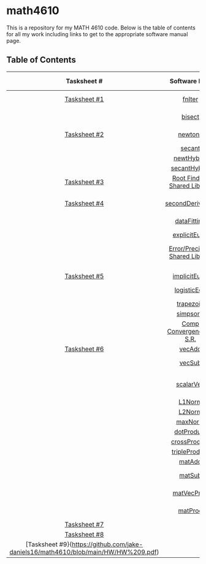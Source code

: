 # math4610
This is a repository for my MATH 4610 code. Below is the table of contents for all my work including links to get to the appropriate software manual page.

## Table of Contents

|                    Tasksheet #                    |                    Software Link                   |                    Software Documentation                   |
| :-----------------------------------------------: | :-------------------------------------------------------: | :-------------------------------------------------------: |
| [Tasksheet #1](https://github.com/jake-daniels16/math4610/blob/main/HW/HW%201.pdf) | [fnIter](https://github.com/jake-daniels16/math4610/blob/main/Root%20Finding%20Problem/Methods/fnIter.py) | [Functional Iteration](https://github.com/jake-daniels16/math4610/blob/main/doc/Software%20Manual/Functional%20Iteration.md) |
| | [bisect](https://github.com/jake-daniels16/math4610/blob/main/Root%20Finding%20Problem/Methods/bisect.py) | [Bisection Method](https://github.com/jake-daniels16/math4610/blob/main/doc/Software%20Manual/Bisection.md) |
| [Tasksheet #2](https://github.com/jake-daniels16/math4610/blob/main/HW/HW%202.pdf) | [newtons](https://github.com/jake-daniels16/math4610/blob/main/Root%20Finding%20Problem/Methods/newtons.py) | [Newtons Method](https://github.com/jake-daniels16/math4610/blob/main/doc/Software%20Manual/Newton's%20Method.md) |
| | [secant](https://github.com/jake-daniels16/math4610/blob/main/Root%20Finding%20Problem/Methods/secant.py) | [Secant Method](https://github.com/jake-daniels16/math4610/blob/main/doc/Software%20Manual/Secant%20Method.md) |
| | [newtHybrid](https://github.com/jake-daniels16/math4610/blob/main/Root%20Finding%20Problem/Methods/newtHybrid.py) | [Newton Hybrid](https://github.com/jake-daniels16/math4610/blob/main/doc/Software%20Manual/Bisection-Newton%20Hybrid.md) |
| | [secantHybrid](https://github.com/jake-daniels16/math4610/blob/main/Root%20Finding%20Problem/Methods/secantHybrid.py) | [Secant Hybrid](https://github.com/jake-daniels16/math4610/blob/main/doc/Software%20Manual/Bisection-Secant%20Hybrid.md) |
| [Tasksheet #3](https://github.com/jake-daniels16/math4610/blob/main/HW/HW%203.pdf)| [Root Finding Shared Library](https://github.com/jake-daniels16/math4610/tree/main/RF%20Shared%20Library) | |
| [Tasksheet #4](https://github.com/jake-daniels16/math4610/blob/main/HW/HW%204.pdf)| [secondDerivative](https://github.com/jake-daniels16/math4610/blob/main/Derivative%20Approximation/Methods/secondDerivative.py) | [Second Derivative Approximation](https://github.com/jake-daniels16/math4610/blob/main/doc/Software%20Manual/Second%20Derivative%20Approx.md) |
| | [dataFitting](https://github.com/jake-daniels16/math4610/blob/main/Derivative%20Approximation/Methods/dataFitting.py) | [Data Fitting](https://github.com/jake-daniels16/math4610/blob/main/doc/Software%20Manual/Data%20Fitting.md) |
| | [explicitEuler](https://github.com/jake-daniels16/math4610/blob/main/Derivative%20Approximation/Methods/explicitEuler.py) | [Explicit Euler Method](https://github.com/jake-daniels16/math4610/blob/main/doc/Software%20Manual/Explicit%20Euler.md) |
| | [Error/Precision Shared Library](https://github.com/jake-daniels16/math4610/tree/main/Error%20Shared%20Library) | [Absolute Error](https://github.com/jake-daniels16/math4610/blob/main/doc/Software%20Manual/Absolute%20Error.md) |
| | | [Relative Error](https://github.com/jake-daniels16/math4610/blob/main/doc/Software%20Manual/Relative%20Error.md) |
| [Tasksheet #5](https://github.com/jake-daniels16/math4610/blob/main/HW/HW%205.pdf) | [implicitEuler](https://github.com/jake-daniels16/math4610/blob/main/Derivative%20Approximation/Methods/implicitEuler.py) | [Implicit Euler](https://github.com/jake-daniels16/math4610/blob/main/doc/Software%20Manual/Implicit%20Euler.md) |
| | [logisticEqn](https://github.com/jake-daniels16/math4610/blob/main/Derivative%20Approximation/logisticEqn.py) | [Logistic Equation](https://github.com/jake-daniels16/math4610/blob/main/doc/Software%20Manual/Logistic%20Equation.md) |
| | [trapezoid](https://github.com/jake-daniels16/math4610/blob/main/Numerical%20Integration/Methods/trapezoid.py) | [Trapezoid Rule](https://github.com/jake-daniels16/math4610/blob/main/doc/Software%20Manual/Trapezoid%20Rule.md) |
| | [simpsons](https://github.com/jake-daniels16/math4610/blob/main/Numerical%20Integration/Methods/simpsons.py) | [Simpson's Rule](https://github.com/jake-daniels16/math4610/blob/main/doc/Software%20Manual/Simpson's%20Rule.md) |
| | [Comp Convergence of S.R.](https://github.com/jake-daniels16/math4610/blob/main/Numerical%20Integration/Comp_Convergence.py) | |
| [Tasksheet #6](https://github.com/jake-daniels16/math4610/blob/main/HW/HW%206.pdf) | [vecAdd](https://github.com/jake-daniels16/math4610/blob/main/Linear_Algebra_Code/Methods/vecAdd.py) | [Vector Addition](https://github.com/jake-daniels16/math4610/blob/main/doc/Software%20Manual/Vector%20Addition.md) |
| | [vecSub](https://github.com/jake-daniels16/math4610/blob/main/Linear_Algebra_Code/Methods/vecSub.py) | [Vector Substitution](https://github.com/jake-daniels16/math4610/blob/main/doc/Software%20Manual/Vector%20Subtraction.md) |
| | [scalarVec](https://github.com/jake-daniels16/math4610/blob/main/Linear_Algebra_Code/Methods/vecScalar.py) | [Scalar Multiplication of Vector](https://github.com/jake-daniels16/math4610/blob/main/doc/Software%20Manual/Scalar%20Multiplication%20of%20Vector.md) |
| | [L1Norm](https://github.com/jake-daniels16/math4610/blob/main/Linear_Algebra_Code/Methods/L1Norm.py) | [L1 Norm](https://github.com/jake-daniels16/math4610/blob/main/doc/Software%20Manual/L1%20Norm.md) |
| | [L2Norm](https://github.com/jake-daniels16/math4610/blob/main/Linear_Algebra_Code/Methods/L2Norm.py) | [L2 Norm](https://github.com/jake-daniels16/math4610/blob/main/doc/Software%20Manual/L2%20Norm.md) |
| | [maxNorm](https://github.com/jake-daniels16/math4610/blob/main/Linear_Algebra_Code/Methods/maxNorm.py) | [Max Norm](https://github.com/jake-daniels16/math4610/blob/main/doc/Software%20Manual/Max%20Norm.md) |
| | [dotProduct](https://github.com/jake-daniels16/math4610/blob/main/Linear_Algebra_Code/Methods/dotProduct.py) | [Dot Product](https://github.com/jake-daniels16/math4610/blob/main/doc/Software%20Manual/Dot%20Product.md) |
| | [crossProduct](https://github.com/jake-daniels16/math4610/blob/main/Linear_Algebra_Code/Methods/crossProduct.py) | [Cross Product](https://github.com/jake-daniels16/math4610/blob/main/doc/Software%20Manual/Cross%20Product.md) |
| | [tripleProduct](https://github.com/jake-daniels16/math4610/blob/main/Linear_Algebra_Code/Methods/tripleProduct.py) | [Triple Product](https://github.com/jake-daniels16/math4610/blob/main/doc/Software%20Manual/Triple%20Product.md) |
| | [matAdd](https://github.com/jake-daniels16/math4610/blob/main/Linear_Algebra_Code/Methods/matAdd.py) | [Matrix Addition](https://github.com/jake-daniels16/math4610/blob/main/doc/Software%20Manual/Matrix%20Addition.md) |
| | [matSub](https://github.com/jake-daniels16/math4610/blob/main/Linear_Algebra_Code/Methods/matSub.py) | [Matrix Subtraction](https://github.com/jake-daniels16/math4610/blob/main/doc/Software%20Manual/Matrix%20Subtraction.md) |
| | [matVecProd](https://github.com/jake-daniels16/math4610/blob/main/Linear_Algebra_Code/Methods/matVecProd.py) | [Matrix Vector Product](https://github.com/jake-daniels16/math4610/blob/main/doc/Software%20Manual/Matrix%20Vector%20Product.md) |
| | [matProd](https://github.com/jake-daniels16/math4610/blob/main/Linear_Algebra_Code/Methods/matProd.py) | [Matrix Multiplication](https://github.com/jake-daniels16/math4610/blob/main/doc/Software%20Manual/Matrix%20Multiplication.md) |
| [Tasksheet #7](https://github.com/jake-daniels16/math4610/blob/main/HW/HW%207.pdf) | | |
| [Tasksheet #8](https://github.com/jake-daniels16/math4610/blob/main/HW/HW%208.pdf) | | |
| [Tasksheet #9}(https://github.com/jake-daniels16/math4610/blob/main/HW/HW%209.pdf) | | |
